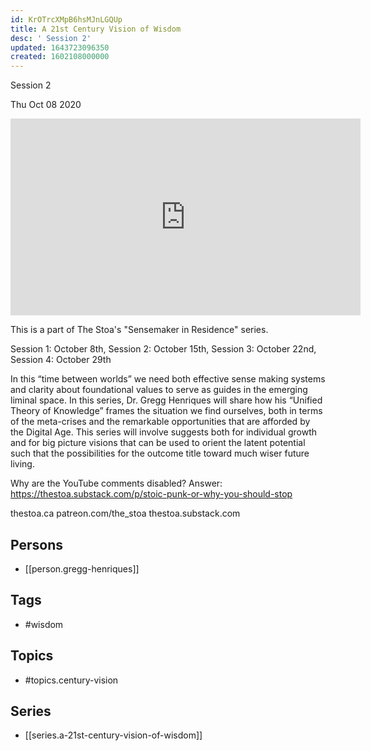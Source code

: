```yaml
---
id: KrOTrcXMpB6hsMJnLGQUp
title: A 21st Century Vision of Wisdom
desc: ' Session 2'
updated: 1643723096350
created: 1602108000000
---
```



 Session 2

Thu Oct 08 2020

<iframe width="560" height="315" src="https://www.youtube.com/embed/sYqvG03GlIg" title="A 21st Century Vision of Wisdom: Session 2 w/ Gregg Henriques" frameborder="0" allow="accelerometer; autoplay; clipboard-write; encrypted-media; gyroscope; picture-in-picture" allowfullscreen ></iframe>

This is a part of The Stoa's "Sensemaker in Residence" series. 

Session 1: October 8th, 
Session 2: October 15th, 
Session 3: October 22nd, 
Session 4: October 29th 

In this “time between worlds” we need both effective sense making systems and clarity about foundational values to serve as guides in the emerging liminal space. In this series, Dr. Gregg Henriques will share how his “Unified Theory of Knowledge” frames the situation we find ourselves, both in terms of the meta-crises and the remarkable opportunities that are afforded by the Digital Age. This series will involve suggests both for individual growth and for big picture visions that can be used to orient the latent potential such that the possibilities for the outcome title toward much wiser future living.

Why are the YouTube comments disabled? Answer: https://thestoa.substack.com/p/stoic-punk-or-why-you-should-stop

thestoa.ca
patreon.com/the_stoa
thestoa.substack.com

## Persons

- [[person.gregg-henriques]]

## Tags

- #wisdom

## Topics

- #topics.century-vision

## Series

- [[series.a-21st-century-vision-of-wisdom]]

